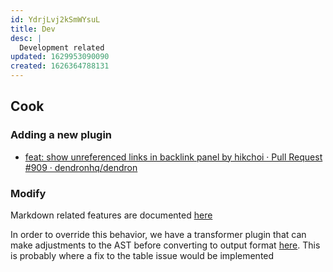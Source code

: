 ```yaml
---
id: YdrjLvj2kSmWYsuL
title: Dev
desc: |
  Development related
updated: 1629953090090
created: 1626364788131
---
```



## Cook

### Adding a new plugin
- [feat: show unreferenced links in backlink panel by hikchoi · Pull Request #909 · dendronhq/dendron](https://github.com/dendronhq/dendron/pull/909)

### Modify 
Markdown related features are documented [here](https://wiki.dendron.so/notes/69746008-2fa0-4036-b443-b15076a3d6bf.html)

In order to override this behavior, we have a transformer plugin that can make adjustments to the AST before converting to output format [here](https://github.com/dendronhq/dendron/blob/59a949d2b5b541efb283e851060636b108eb5a98/packages/engine-server/src/markdown/utilsv5.ts#L228-L228). This is probably where a fix to the table issue would be implemented